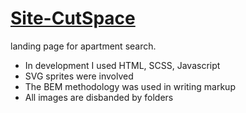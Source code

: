 # [Site-CutSpace](https://ilzarich.github.io/Site-CutSpace/)
landing page for apartment search.

+ In development I used HTML, SCSS, Javascript 
+ SVG sprites were involved
+ The BEM methodology was used in writing markup
+ All images are disbanded by folders
